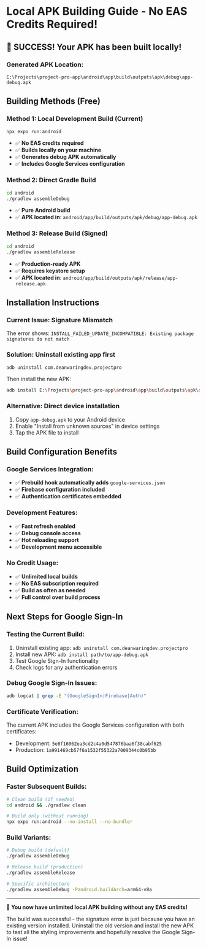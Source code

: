 # Local APK Building Guide - No EAS Credits Required!

## 🎉 **SUCCESS! Your APK has been built locally!**

### **Generated APK Location:**
```
E:\Projects\project-pro-app\android\app\build\outputs\apk\debug\app-debug.apk
```

## **Building Methods (Free)**

### **Method 1: Local Development Build (Current)**
```bash
npx expo run:android
```
- ✅ **No EAS credits required**
- ✅ **Builds locally on your machine**
- ✅ **Generates debug APK automatically**
- ✅ **Includes Google Services configuration**

### **Method 2: Direct Gradle Build**
```bash
cd android
./gradlew assembleDebug
```
- ✅ **Pure Android build**
- ✅ **APK located in**: `android/app/build/outputs/apk/debug/app-debug.apk`

### **Method 3: Release Build (Signed)**
```bash
cd android
./gradlew assembleRelease
```
- ✅ **Production-ready APK**
- ✅ **Requires keystore setup**
- ✅ **APK located in**: `android/app/build/outputs/apk/release/app-release.apk`

## **Installation Instructions**

### **Current Issue:** Signature Mismatch
The error shows: `INSTALL_FAILED_UPDATE_INCOMPATIBLE: Existing package signatures do not match`

### **Solution:** Uninstall existing app first
```bash
adb uninstall com.deanwaringdev.projectpro
```

Then install the new APK:
```bash
adb install E:\Projects\project-pro-app\android\app\build\outputs\apk\debug\app-debug.apk
```

### **Alternative:** Direct device installation
1. Copy `app-debug.apk` to your Android device
2. Enable "Install from unknown sources" in device settings
3. Tap the APK file to install

## **Build Configuration Benefits**

### **Google Services Integration:**
- ✅ **Prebuild hook automatically adds** `google-services.json`
- ✅ **Firebase configuration included**
- ✅ **Authentication certificates embedded**

### **Development Features:**
- ✅ **Fast refresh enabled**
- ✅ **Debug console access**
- ✅ **Hot reloading support**
- ✅ **Development menu accessible**

### **No Credit Usage:**
- ✅ **Unlimited local builds**
- ✅ **No EAS subscription required**
- ✅ **Build as often as needed**
- ✅ **Full control over build process**

## **Next Steps for Google Sign-In**

### **Testing the Current Build:**
1. Uninstall existing app: `adb uninstall com.deanwaringdev.projectpro`
2. Install new APK: `adb install path/to/app-debug.apk`
3. Test Google Sign-In functionality
4. Check logs for any authentication errors

### **Debug Google Sign-In Issues:**
```bash
adb logcat | grep -E "(GoogleSignIn|Firebase|Auth)"
```

### **Certificate Verification:**
The current APK includes the Google Services configuration with both certificates:
- Development: `5e8f16062ea3cd2c4a0d547876baa6f38cabf625`
- Production: `1a991469cb57f6a1532f55322a7009344c0b95bb`

## **Build Optimization**

### **Faster Subsequent Builds:**
```bash
# Clean build (if needed)
cd android && ./gradlew clean

# Build only (without running)
npx expo run:android --no-install --no-bundler
```

### **Build Variants:**
```bash
# Debug build (default)
./gradlew assembleDebug

# Release build (production)
./gradlew assembleRelease

# Specific architecture
./gradlew assembleDebug -Pandroid.buildArch=arm64-v8a
```

---

**🎯 You now have unlimited local APK building without any EAS credits!**

The build was successful - the signature error is just because you have an existing version installed. Uninstall the old version and install the new APK to test all the styling improvements and hopefully resolve the Google Sign-In issue!